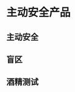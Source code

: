 # 主动安全产品

## 主动安全

<Product :products='zdaq' />

## 盲区

<Product :products='mq' />

## 酒精测试
<Product :products='jjcsy' />

<script setup>

const zdaq = [
    { name: 'TM9504-B', src: '/产品列表/主动安全/主动安全/TM9504-B/TM9504-B.png', link:'/产品列表/主动安全/主动安全/TM9504-B.html', date: '2018', stop: true  },
    { name: 'TM9507', src: '/产品列表/主动安全/主动安全/TM9507/TM9507.png', link:'/产品列表/主动安全/主动安全/TM9507.html', date: '2018', stop: true  },
    { name: 'TM9507A', src: '/产品列表/主动安全/主动安全/TM9507A/TM9507A.png', link:'/产品列表/主动安全/主动安全/TM9507A.html', date: '2018', stop: false  },
    { name: 'TM9008', src: '/产品列表/主动安全/主动安全/TM9008/TM9008.png', link:'/产品列表/主动安全/主动安全/TM9008.html', date: '2018', stop: false  },
]

const mq = [
    { name: 'TM9608', src: '/产品列表/主动安全/主动安全/TM9608/TM9608.png', link:'/产品列表/主动安全/主动安全/TM9608.html', date: '2018', stop: false  },
]

const jjcsy = [
    { name: 'TM9603', src: '/产品列表/主动安全/酒精测试/TM9603/TM9603酒精测试仪.png', link:'/产品列表/主动安全/酒精测试/TM9603.html', date: '2020', stop: false  },
    { name: 'TM9607一体机', src: '/产品列表/主动安全/酒精测试/TM9607/TM9607岗前检测一体机.png', link:'/产品列表/主动安全/酒精测试/TM9607.html', date: '2021', stop: false  },
]

</script>
